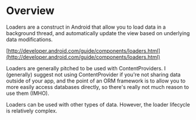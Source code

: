 # Overview

Loaders are a construct in Android that allow you to load data in a background thread, and automatically update the view based on
underlying data modifications.

[http://developer.android.com/guide/components/loaders.html](http://developer.android.com/guide/components/loaders.html)

Loaders are generally pitched to be used with ContentProviders.  I (generally) suggest not using ContentProvider if you're
 not sharing data outside of your app, and the point of an ORM framework is to allow you to more easily access databases
 directly, so there's really not much reason to use them (IMHO).

Loaders can be used with other types of data.  However, the loader lifecycle is relatively complex.